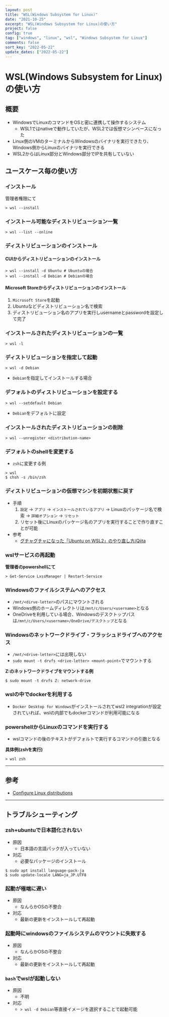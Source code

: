 ```yaml
---
layout: post
title: "WSL(Windows Subsystem for Linux)"
date: "2021-10-25"
excerpt: "WSL(Windows Subsystem for Linux)の使い方"
project: false
config: true
tag: ["windows", "linux", "wsl", "Windows Subsystem for Linux"]
comments: false
sort_key: "2022-05-22"
update_dates: ["2022-05-22"]
---
```


# WSL(Windows Subsystem for Linux)の使い方

## 概要
 - WindowsでLinuxのコマンドをOSと密に連携して操作するシステム
   - WSL1ではnativeで動作していたが、WSL2では仮想マシンベースになった
 - Linux側のVMのターミナルからWindowsのバイナリを実行できたり、Windows側からLinuxのバイナリを実行できる
 - WSL2からはLinux部分とWindows部分でIPを共有していない

## ユースケース毎の使い方

### インストール

管理者権限にて

```console
> wsl --install
```

### インストール可能なディストリビューション一覧

```console
> wsl --list --online
```

### ディストリビューションのインストール

#### CUIからディストリビューションのインストール

```console
> wsl --install -d Ubuntu # Ubuntuの場合
> wsl --install -d Debian # Debianの場合
```

#### Microsoft Storeからディストリビューションのインストール
 1. `Microsoft Store`を起動
 2. Ubuntuなどディストリビューション名で検索
 3. ディストリビューション名のアプリを実行しusernameとpasswordを設定して完了


### インストールされたディストリビューションの一覧

```console
> wsl -l
```

### ディストリビューションを指定して起動

```console
> wsl -d Debian
```
 - `Debian`を指定してインストールする場合

### デフォルトのディストリビューションを設定する

```console
> wsl --setdefault Debian
```
 - `Debian`をデフォルトに設定

### インストールされたディストリビューションの削除

```console
> wsl --unregister <distribution-name>
```

### デフォルトのshellを変更する
 - `zsh`に変更する例

```console
> wsl
$ chsh -s /bin/zsh
```

### ディストリビューションの仮想マシンを初期状態に戻す
 - 手順
   1. `設定` -> `アプリ` -> `インストールされているアプリ` -> Linuxのパッケージ名で検索 -> `詳細オプション` -> `リセット`
   2. リセット後にLinuxのパッケージ名のアプリを実行することで作り直すことが可能 
 - 参考
   - [グチャグチャになった「Ubuntu on WSL2」のやり直し方/Qiita](https://qiita.com/PoodleMaster/items/b54db3608c4d343d27c4)
 

### wslサービスの再起動

**管理者のpowershellにて**  
```console
> Get-Service LxssManager | Restart-Service
```

### Windowsのファイルシステムへのアクセス
 - `/mnt/<dirve-letter>`のパスにマウントされる
 - Windows側のホームディレクトリは`/mnt/c/Users/<username>`となる
 - OneDriveを利用している場合、Windowsのデスクトップパスは`/mnt/c/Users/<username>/OneDrive/デスクトップ`となる

### Windowsのネットワークドライブ・フラッシュドライブへのアクセス
 - `/mnt/<drive-letter>`には出現しない
 - `sudo mount -t drvfs <drive-letter> <mount-point>`でマウントする

**Z:のネットワークドライブをマウントする例**
```console
$ sudo mount -t drvfs Z: network-drive
```

### wslの中でdockerを利用する
 - `Docker Desktop for Windows`がインストールされてwsl2 integrationが設定されていれば、wslの内部でもdockerコマンドが利用可能になる

### powershellからLinuxのコマンドを実行する
 - wslコマンドの後のテキストがデフォルトで実行するコマンドの引数となる

**具体例(zshを実行)**
```console
> wsl zsh
```

---

## 参考
 - [Configure Linux distributions](https://docs.microsoft.com/en-us/windows/wsl/wsl-config)

---

## トラブルシューティング

### zsh+ubuntuで日本語化されない
 - 原因
   - 日本語の言語パックが入っていない
 - 対応
   - 必要なパッケージのインストール

```console
$ sudo apt install language-pack-ja
$ sudo update-locale LANG=ja_JP.UTF8
```

### 起動が極端に遅い
 - 原因
   - なんらかOSの不整合
 - 対応
   - 最新の更新をインストールして再起動

### 起動時にwindowsのファイルシステムのマウントに失敗する
 - 原因
   - なんらかOSの不整合
 - 対応
   - 最新の更新をインストールして再起動

### `bash`でwslが起動しない
 - 原因
   - 不明
 - 対応
   - `> wsl -d Debian`等直接イメージを選択することで起動可能
